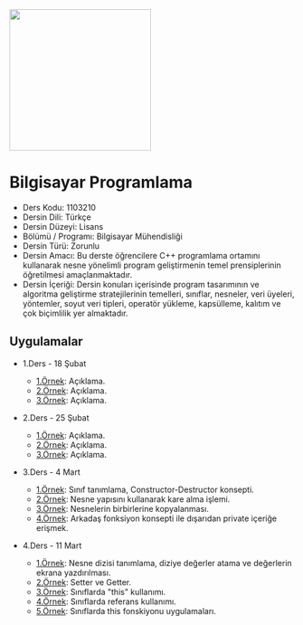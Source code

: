 <img src="https://github.com/wynioux/Iskenderun-Technical-University/blob/master/Documents/cpp.png" width="250" height="250">

# Bilgisayar Programlama

* Ders Kodu: 1103210
* Dersin Dili: Türkçe
* Dersin Düzeyi: Lisans
* Bölümü / Programı: Bilgisayar Mühendisliği
* Dersin Türü: Zorunlu
* Dersin Amacı: Bu derste öğrencilere C++ programlama ortamını kullanarak nesne yönelimli program geliştirmenin temel prensiplerinin öğretilmesi amaçlanmaktadır.
* Dersin İçeriği: Dersin konuları içerisinde program tasarımının ve algoritma geliştirme stratejilerinin temelleri, sınıflar, nesneler, veri üyeleri, yöntemler, soyut veri tipleri, operatör yükleme, kapsülleme, kalıtım ve çok biçimlilik yer almaktadır.

## Uygulamalar

* 1.Ders - 18 Şubat
  * [1.Örnek](#): Açıklama.
  * [2.Örnek](#): Açıklama.
  * [3.Örnek](#): Açıklama.

* 2.Ders - 25 Şubat
  * [1.Örnek](#): Açıklama.
  * [2.Örnek](#): Açıklama.
  * [3.Örnek](#): Açıklama.

* 3.Ders - 4 Mart
  * [1.Örnek](https://github.com/wynioux/Iskenderun-Technical-University/blob/master/Lessons/BILGISAYAR%20PROGRAMLAMA/ders3-ornek1.cpp): Sınıf tanımlama, Constructor-Destructor konsepti.
  * [2.Örnek](https://github.com/wynioux/Iskenderun-Technical-University/blob/master/Lessons/BILGISAYAR%20PROGRAMLAMA/ders3-ornek2.cpp): Nesne yapısını kullanarak kare alma işlemi.
  * [3.Örnek](https://github.com/wynioux/Iskenderun-Technical-University/blob/master/Lessons/BILGISAYAR%20PROGRAMLAMA/ders3-ornek3.cpp): Nesnelerin birbirlerine kopyalanması.
  * [4.Örnek](https://github.com/wynioux/Iskenderun-Technical-University/blob/master/Lessons/BILGISAYAR%20PROGRAMLAMA/ders3-ornek4.cpp): Arkadaş fonksiyon konsepti ile dışarıdan private içeriğe erişmek.

* 4.Ders - 11 Mart
  * [1.Örnek](https://github.com/wynioux/Iskenderun-Technical-University/blob/master/Lessons/BILGISAYAR%20PROGRAMLAMA/ders4-ornek1.cpp): Nesne dizisi tanımlama, diziye değerler atama ve değerlerin ekrana yazdırılması.
  * [2.Örnek](https://github.com/wynioux/Iskenderun-Technical-University/blob/master/Lessons/BILGISAYAR%20PROGRAMLAMA/ders4-ornek2.cpp): Setter ve Getter.
  * [3.Örnek](https://github.com/wynioux/Iskenderun-Technical-University/blob/master/Lessons/BILGISAYAR%20PROGRAMLAMA/ders4-ornek3.cpp): Sınıflarda "this" kullanımı.
  * [4.Örnek](https://github.com/wynioux/Iskenderun-Technical-University/blob/master/Lessons/BILGISAYAR%20PROGRAMLAMA/ders4-ornek4.cpp): Sınıflarda referans kullanımı.
  * [5.Örnek](https://github.com/wynioux/Iskenderun-Technical-University/blob/master/Lessons/BILGISAYAR%20PROGRAMLAMA/ders4-ornek5.cpp): Sınıflarda this fonskiyonu uygulamaları.